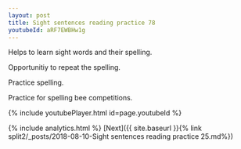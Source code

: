 ```yaml
---
layout: post
title: Sight sentences reading practice 78
youtubeId: aRF7EWBHw1g
---
```

 
 
Helps to learn sight words and their spelling.

Opportunitiy to repeat the spelling. 

Practice spelling. 
 
Practice for spelling bee competitions. 
 
{% include youtubePlayer.html id=page.youtubeId %}
 
 
{% include analytics.html %} 
[Next]({{ site.baseurl }}{% link  split2/_posts/2018-08-10-Sight sentences reading practice 25.md%})
 
